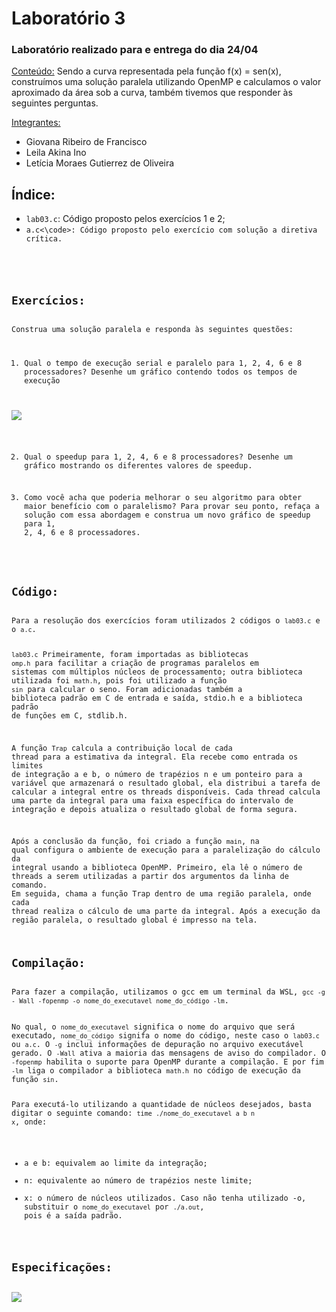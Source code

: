 <h1>Laboratório 3</h1>

<h3>Laboratório realizado para e entrega do dia 24/04</h3>

<ins>Conteúdo:</ins> Sendo a curva representada pela função f(x) = sen(x), construímos uma solução paralela utilizando OpenMP e calculamos o valor aproximado da área sob a curva, também tivemos que responder às seguintes perguntas.

<ins>Integrantes:</ins>
- Giovana Ribeiro de Francisco
- Leila Akina Ino
- Letícia Moraes Gutierrez de Oliveira

<h2>Índice:</h2>
<ul>
  <li><code>lab03.c</code>: Código proposto pelos exercícios 1 e 2;
  <li><code>a.c<\code>: Código proposto pelo exercício com solução a diretiva crítica.</li>
</ul>

<h2>Exercícios:</h2>
Construa uma solução paralela e responda às seguintes questões:

1. Qual o tempo de execução serial e paralelo para 1, 2, 4, 6 e 8 processadores? Desenhe um gráfico contendo todos os tempos de execução

<img src = "https://github.com/giovanaribeirodefrancisco/Computa-o-Paralela/assets/161640729/e9f630cc-ec61-45ab-a543-6fe1fb8981a3">

2. Qual o speedup para 1, 2, 4, 6 e 8 processadores? Desenhe um gráfico mostrando os diferentes valores de speedup.

3. Como você acha que poderia melhorar o seu algoritmo para obter maior benefício com o paralelismo? Para provar seu ponto, refaça a solução com essa abordagem e construa um novo gráfico de speedup para 1, 2, 4, 6 e 8 processadores.


<h2>Código:</h2>
Para a resolução dos exercícios foram utilizados 2 códigos o <code>lab03.c</code> e o <code>a.c</code>.

<code>lab03.c</code>
Primeiramente, foram importadas as bibliotecas <code>omp.h</code> para facilitar a criação de programas paralelos em sistemas com múltiplos núcleos de processamento; outra biblioteca utilizada foi <code>math.h</code>, pois foi utilizado a função <code>sin</code> para calcular o seno. Foram adicionadas também a biblioteca padrão em C de entrada e saída, stdio.h e a biblioteca padrão de funções em C, stdlib.h.

A função <code>Trap</code> calcula a contribuição local de cada thread para a estimativa da integral. Ela recebe como entrada os limites de integração a e b, o número de trapézios n e um ponteiro para a variável que armazenará o resultado global, ela distribui a tarefa de calcular a integral entre os threads disponíveis. Cada thread calcula uma parte da integral para uma faixa específica do intervalo de integração e depois atualiza o resultado global de forma segura.

Após a conclusão da função, foi criado a função <code>main</code>, na qual configura o ambiente de execução para a paralelização do cálculo da integral usando a biblioteca OpenMP. Primeiro, ela lê o número de threads a serem utilizadas a partir dos argumentos da linha de comando. Em seguida, chama a função Trap dentro de uma região paralela, onde cada thread realiza o cálculo de uma parte da integral. Após a execução da região paralela, o resultado global é impresso na tela.


<h2>Compilação:</h2>
Para fazer a compilação, utilizamos o gcc em um terminal da WSL, <code>gcc -g - Wall -fopenmp -o nome_do_executavel nome_do_código -lm</code>.
<br>
No qual, o <code>nome_do_executavel</code> significa o nome do arquivo que será executado, <code>nome_do_código</code> signifa o nome do código, neste caso o <code>lab03.c</code> ou <code>a.c</code>. O <code>-g</code> inclui informações de depuração no arquivo executável gerado. O <code>-Wall</code> ativa a maioria das mensagens de aviso do compilador. O <code>-fopenmp</code> habilita o suporte para OpenMP durante a compilação. E por fim <code>-lm</code> liga o compilador a biblioteca <code>math.h</code> no código de execução da função <code>sin</code>.

Para executá-lo utilizando a quantidade de núcleos desejados, basta digitar o seguinte comando: <code>time ./nome_do_executavel a b n x</code>, onde:
  - a e b: equivalem ao limite da integração;
  - n: equivalente ao número de trapézios neste limite;
  - x: o número de núcleos utilizados.
Caso não tenha utilizado -o, substituir o <code>nome_do_executavel</code> por <code>./a.out</code>, pois é a saída padrão. 


<h2>Especificações:</h2>
<img src = "https://github.com/giovanaribeirodefrancisco/Computa-o-Paralela/assets/161640729/15f47fb8-22dd-4004-af91-81fef86a238e"
> 

